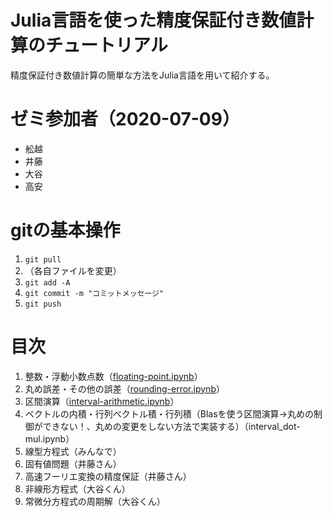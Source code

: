 # Julia言語を使った精度保証付き数値計算のチュートリアル

精度保証付き数値計算の簡単な方法をJulia言語を用いて紹介する。

# ゼミ参加者（2020-07-09）

- 舩越
- 井藤
- 大谷
- 高安

# gitの基本操作

1. `git pull`
2. （各自ファイルを変更）
3. `git add -A`
4. `git commit -m "コミットメッセージ"`
5. `git push`

# 目次

1. 整数・浮動小数点数（[floating-point.ipynb](https://www.risk.tsukuba.ac.jp/~takitoshi/tutorial/floating-point.html)）
1. 丸め誤差・その他の誤差（[rounding-error.ipynb](https://www.risk.tsukuba.ac.jp/~takitoshi/tutorial/rounding-error.html)）
1. 区間演算（[interval-arithmetic.ipynb](https://www.risk.tsukuba.ac.jp/~takitoshi/tutorial/interval-arithmetic.html)）
1. ベクトルの内積・行列ベクトル積・行列積（Blasを使う区間演算->丸めの制御ができない！、丸めの変更をしない方法で実装する）（interval_dot-mul.ipynb）
1. 線型方程式（みんなで）
1. 固有値問題（井藤さん）
1. 高速フーリエ変換の精度保証（井藤さん）
1. 非線形方程式（大谷くん）
1. 常微分方程式の周期解（大谷くん）
